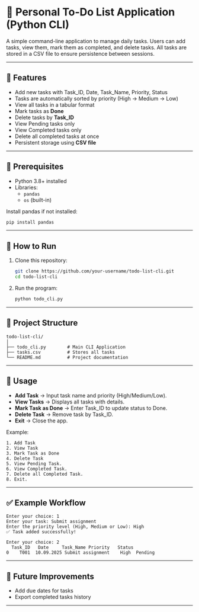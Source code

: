 # 📝 Personal To-Do List Application (Python CLI)

A simple command-line application to manage daily tasks. Users can add tasks, view them, mark them as completed, and delete tasks. All tasks are stored in a CSV file to ensure persistence between sessions.

---

## 📌 Features
- Add new tasks with Task_ID, Date, Task_Name, Priority, Status
- Tasks are automatically sorted by priority (High → Medium → Low)
- View all tasks in a tabular format
- Mark tasks as **Done**
- Delete tasks by **Task_ID**
- View Pending tasks only
- View Completed tasks only
- Delete all completed tasks at once
- Persistent storage using **CSV file**

---

## 🔧 Prerequisites
- Python 3.8+ installed  
- Libraries:
  - `pandas`
  - `os` (built-in)

Install pandas if not installed:
```bash
pip install pandas
```

---

## 🚀 How to Run
1. Clone this repository:
   ```bash
   git clone https://github.com/your-username/todo-list-cli.git
   cd todo-list-cli
   ```

2. Run the program:
   ```bash
   python todo_cli.py
   ```

---

## 📂 Project Structure
```
todo-list-cli/
│
├── todo_cli.py        # Main CLI Application
├── tasks.csv          # Stores all tasks
└── README.md          # Project documentation
```

---

## 📖 Usage
- **Add Task** → Input task name and priority (High/Medium/Low).  
- **View Tasks** → Displays all tasks with details.  
- **Mark Task as Done** → Enter Task_ID to update status to Done.  
- **Delete Task** → Remove task by Task_ID.  
- **Exit** → Close the app.  

Example:
```
1. Add Task
2. View Task
3. Mark Task as Done
4. Delete Task
5. View Pending Task.
6. View Completed Task.
7. Delete all Completed Task.
8. Exit.
```

---

## ✅ Example Workflow
```
Enter your choice: 1
Enter your task: Submit assignment
Enter the priority level (High, Medium or Low): High
✅ Task added successfully!

Enter your choice: 2
  Task_ID   Date     Task_Name Priority   Status
0    T001  10.09.2025 Submit assignment    High  Pending
```

---

## 🎯 Future Improvements
- Add due dates for tasks  
- Export completed tasks history  

---
